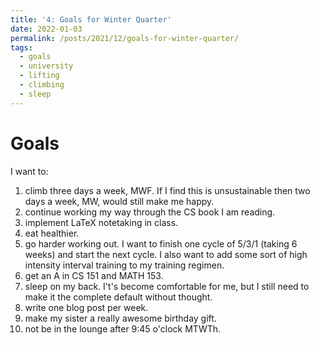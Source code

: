 ```yaml
---
title: '4: Goals for Winter Quarter'
date: 2022-01-03
permalink: /posts/2021/12/goals-for-winter-quarter/
tags:
  - goals
  - university
  - lifting
  - climbing
  - sleep
---
```




Goals
======
I want to:
1. climb three days a week, MWF. If I find this is unsustainable then two days a week, MW, would still make me happy.
2. continue working my way through the CS book I am reading.
3. implement LaTeX notetaking in class.
4. eat healthier.
5. go harder working out. I want to finish one cycle of 5/3/1 (taking 6 weeks) and start the next cycle. I also want to add some sort of high intensity interval training to my training regimen.
6. get an A in CS 151 and MATH 153. 
7. sleep on my back. I't's become comfortable for me, but I still need to make it the complete default without thought.
8. write one blog post per week.
9. make my sister a really awesome birthday gift.
10. not be in the lounge after 9:45 o'clock MTWTh.
